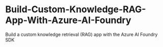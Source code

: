# Build-Custom-Knowledge-RAG-App-With-Azure-AI-Foundry
Build a custom knowledge retrieval (RAG) app with the Azure AI Foundry SDK 
